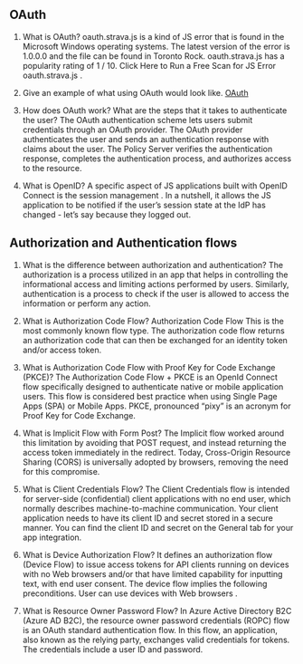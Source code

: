 <!-- from online -->
## OAuth
1. What is OAuth?
oauth.strava.js is a kind of JS error that is found in the Microsoft Windows operating systems. The latest version of the error is 1.0.0.0 and the file can be found in Toronto Rock. oauth.strava.js has a popularity rating of 1 / 10. Click Here to Run a Free Scan for JS Error oauth.strava.js .

2. Give an example of what using OAuth would look like.
[OAuth](http://analyticsindiamag.com/wp-content/uploads/2015/06/Visualization.jpg)

3. How does OAuth work? What are the steps that it takes to authenticate the user?
The OAuth authentication scheme lets users submit credentials through an OAuth provider. The OAuth provider authenticates the user and sends an authentication response with claims about the user. The Policy Server verifies the authentication response, completes the authentication process, and authorizes access to the resource.

4. What is OpenID?
A specific aspect of JS applications built with OpenID Connect is the session management . In a nutshell, it allows the JS application to be notified if the user’s session state at the IdP has changed - let’s say because they logged out.

## Authorization and Authentication flows

1. What is the difference between authorization and authentication?
The authorization is a process utilized in an app that helps in controlling the informational access and limiting actions performed by users. Similarly, authentication is a process to check if the user is allowed to access the information or perform any action.

2. What is Authorization Code Flow?
Authorization Code Flow This is the most commonly known flow type. The authorization code flow returns an authorization code that can then be exchanged for an identity token and/or access token.

3. What is Authorization Code Flow with Proof Key for Code Exchange (PKCE)?
The Authorization Code Flow + PKCE is an OpenId Connect flow specifically designed to authenticate native or mobile application users. This flow is considered best practice when using Single Page Apps (SPA) or Mobile Apps. PKCE, pronounced “pixy” is an acronym for Proof Key for Code Exchange.

4. What is Implicit Flow with Form Post?
The Implicit flow worked around this limitation by avoiding that POST request, and instead returning the access token immediately in the redirect. Today, Cross-Origin Resource Sharing (CORS) is universally adopted by browsers, removing the need for this compromise.

5. What is Client Credentials Flow?
The Client Credentials flow is intended for server-side (confidential) client applications with no end user, which normally describes machine-to-machine communication. Your client application needs to have its client ID and secret stored in a secure manner. You can find the client ID and secret on the General tab for your app integration.

6. What is Device Authorization Flow?
It defines an authorization flow (Device Flow) to issue access tokens for API clients running on devices with no Web browsers and/or that have limited capability for inputting text, with end user consent. The device flow implies the following preconditions. User can use devices with Web browsers .

7. What is Resource Owner Password Flow?
In Azure Active Directory B2C (Azure AD B2C), the resource owner password credentials (ROPC) flow is an OAuth standard authentication flow. In this flow, an application, also known as the relying party, exchanges valid credentials for tokens. The credentials include a user ID and password.